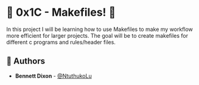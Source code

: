 # :shell: 0x1C - Makefiles! :shell:

In this project I will be learning how to use Makefiles to make my workflow more efficient for larger projects. The goal will be to create makefiles for different c programs and rules/header files.
## :blue_book: Authors
* **Bennett Dixon** - [@NtuthukoLu](https://github.com/NtuthukoLu)